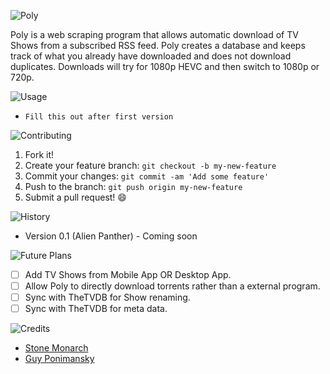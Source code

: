 ![Poly](img/readme/Title.png)

Poly is a web scraping program that allows automatic download of TV Shows from a
subscribed RSS feed. Poly creates a database and keeps track of what you already
have downloaded and does not download duplicates. Downloads will try for 1080p
HEVC and then switch to 1080p or 720p.

![Usage](img/readme/Usage.png)

* `Fill this out after first version`

![Contributing](img/readme/Contributing.png)

1. Fork it!
2. Create your feature branch: `git checkout -b my-new-feature`
3. Commit your changes: `git commit -am 'Add some feature'`
4. Push to the branch: `git push origin my-new-feature`
5. Submit a pull request! :smile:

![History](img/readme/History.png)

* Version 0.1 (Alien Panther) - Coming soon

![Future Plans](img/readme/FuturePlans.png)

- [ ] Add TV Shows from Mobile App OR Desktop App.
- [ ] Allow Poly to directly download torrents rather than a external program.
- [ ] Sync with TheTVDB for Show renaming.
- [ ] Sync with TheTVDB for meta data.

![Credits](img/readme/Credits.png)

* [Stone Monarch](https://gitlab.com/StoneMonarch)
* [Guy Ponimansky](https://github.com/gponimansky)
